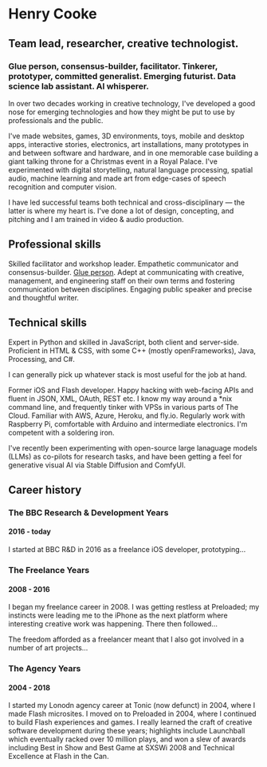 # Henry Cooke   

## Team lead, researcher, creative technologist.

### Glue person, consensus-builder, facilitator. Tinkerer, prototyper, committed generalist. Emerging futurist. Data science lab assistant. AI whisperer.

In over two decades working in creative technology, I've developed a good nose for emerging technologies and how they might be put to use by professionals and the public.

I've made websites, games, 3D environments, toys, mobile and desktop apps, interactive stories, electronics, art installations, many prototypes in and between software and hardware, and in one memorable case building a giant talking throne for a Christmas event in a Royal Palace. I've experimented with digital storytelling, natural language processing, spatial audio, machine learning and made art from edge-cases of speech recognition and computer vision.

I have led successful teams both technical and cross-disciplinary — the latter is where my heart is. I've done a lot of design, concepting, and pitching and I am trained in video & audio production.

## Professional skills

Skilled facilitator and workshop leader. Empathetic communicator and consensus-builder. [Glue person](https://www.linkedin.com/pulse/glue-people-one-most-desired-job-market-enza-artino/). Adept at communicating with creative, management, and engineering staff on their own terms and fostering communication between disciplines. Engaging public speaker and precise and thoughtful writer.

## Technical skills

Expert in Python and skilled in JavaScript, both client and server-side. Proficient in HTML & CSS, with some C++ (mostly openFrameworks), Java, Processing, and C#. 

I can generally pick up whatever stack is most useful for the job at hand. 

Former iOS and Flash developer. Happy hacking with web-facing APIs and fluent in JSON, XML, OAuth, REST etc. I know my way around a *nix command line, and frequently tinker with VPSs in various parts of The Cloud. Familiar with AWS, Azure, Heroku, and fly.io. Regularly work with Raspberry Pi, comfortable with Arduino and intermediate electronics. I'm competent with a soldering iron.

I've recently been experimenting with open-source large lanaguage models (LLMs) as co-pilots for research tasks, and have been getting a feel for generative visual AI via Stable Diffusion and ComfyUI.



## Career history

### The BBC Research & Development Years
#### 2016 - today

I started at BBC R&D in 2016 as a freelance iOS developer, prototyping...

### The Freelance Years
#### 2008 - 2016

I began my freelance career in 2008. I was getting restless at Preloaded; my instincts were leading me to the iPhone as the next platform where interesting creative work was happening. There then followed... 

The freedom afforded as a freelancer meant that I also got involved in a number of art projects...

### The Agency Years
#### 2004 - 2018

I started my Lonodn agency career at Tonic (now defunct) in 2004, where I made Flash microsites. I moved on to Preloaded in 2004, where I continued to build Flash experiences and games. I really learned the craft of creative software development during these years; highlights include Launchball which eventually racked over 10 million plays, and won a slew of awards including Best in Show and Best Game at SXSWi 2008 and Technical Excellence at Flash in the Can.   


